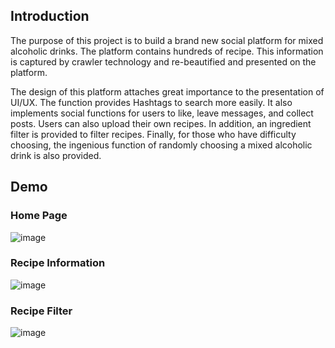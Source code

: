 ## Introduction
The purpose of this project is to build a brand new social platform for mixed alcoholic drinks. The platform contains hundreds of recipe. This information is captured by crawler technology and re-beautified and presented on the platform.

The design of this platform attaches great importance to the presentation of UI/UX. The function provides Hashtags to search more easily. It also implements social functions for users to like, leave messages, and collect posts. Users can also upload their own recipes. In addition, an ingredient filter is provided to filter recipes. Finally, for those who have difficulty choosing, the ingenious function of randomly choosing a mixed alcoholic drink is also provided.

## Demo

### Home Page
![image](https://github.com/yaoyao0103/Liquor/assets/76504560/25915f72-1184-4936-9ba6-335ff70ed81d)

### Recipe Information
![image](https://github.com/yaoyao0103/Liquor/assets/76504560/b07cbcf6-c94b-416d-b5c9-b58af520bf92)

### Recipe Filter
![image](https://github.com/yaoyao0103/Liquor/assets/76504560/3063f769-1db5-4fb9-87ac-9e83379110f4)




